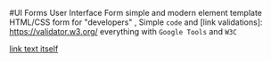 #UI Forms 
User Interface Form  simple and modern element  template HTML/CSS form  for "developers" , Simple `code` and 
[link validations]: https://validator.w3.org/ everything with `Google Tools` and `W3C`

[link text itself](https://validator.w3.org/)
